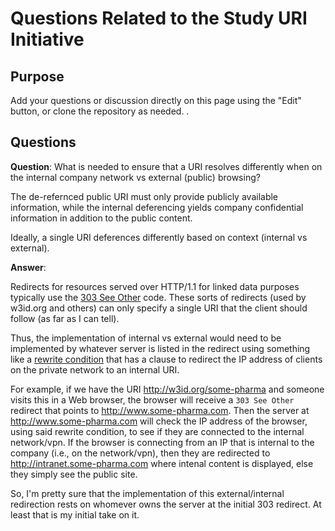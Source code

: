 # Questions Related to the Study URI Initiative

## Purpose
Add your questions or discussion directly on this page using the "Edit" button, 
or clone the repository as needed. 
.

## Questions


**Question**: What is needed to ensure that a URI resolves differently when on the internal company network
vs external (public) browsing? 

The de-refernced public URI must only provide publicly available information,
while the internal deferencing yields company confidential information in addition to the public content.

Ideally, a single URI deferences differently based on context (internal vs external).


**Answer**:

Redirects for resources served over HTTP/1.1 for linked data purposes typically use the [303 See Other][303] code. These sorts of redirects (used by w3id.org and others) can only specify a single URI that the client should follow (as far as I can tell). 

Thus, the implementation of internal vs external would need to be implemented by whatever server is listed in the redirect using something like a [rewrite condition][rewritecond] that has a clause to redirect the IP address of clients on the private network to an internal URI.

For example, if we have the URI <http://w3id.org/some-pharma> and someone visits this in a Web browser, the browser will receive a `303 See Other` redirect that points to <http://www.some-pharma.com>. Then the server at <http://www.some-pharma.com> will check the IP address of the browser, using said rewrite condition, to see if they are connected to the internal network/vpn. If the browser is connecting from an IP that is internal to the company (i.e., on the network/vpn), then they are redirected to <http://intranet.some-pharma.com> where intenal content is displayed, else they simply see the public site.

So, I'm pretty sure that the implementation of this external/internal redirection rests on whomever owns the server at the initial 303 redirect. At least that is my initial take on it.

[303]: <https://www.w3.org/Protocols/rfc2616/rfc2616-sec10.html#sec10.3.4>
[rewritecond]: <https://httpd.apache.org/docs/current/mod/mod_rewrite.html#rewritecond>





